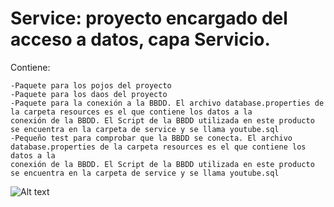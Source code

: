 # Service: proyecto encargado del acceso a datos, capa Servicio.

Contiene:

	-Paquete para los pojos del proyecto
	-Paquete para los daos del proyecto
	-Paquete para la conexión a la BBDD. El archivo database.properties de la carpeta resources es el que contiene los datos a la 
	conexión de la BBDD. El Script de la BBDD utilizada en este producto se encuentra en la carpeta de service y se llama youtube.sql
	-Pequeño test para comprobar que la BBDD se conecta. El archivo database.properties de la carpeta resources es el que contiene los datos a la 
	conexión de la BBDD. El Script de la BBDD utilizada en este producto se encuentra en la carpeta de service y se llama youtube.sql
![Alt text](https://github.com/ipartek/java_2018_0508/blob/ainaraGoitia/youtube/service/screenshot-bbdd.PNG)

